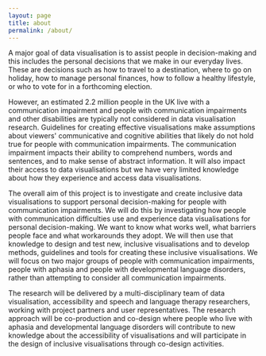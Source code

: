 ```yaml
---
layout: page
title: about
permalink: /about/
---
```


A major goal of data visualisation is to assist people in decision-making and this includes the personal decisions that we make in our everyday lives. These are decisions such as how to travel to a destination, where to go on holiday, how to manage personal finances, how to follow a healthy lifestyle, or who to vote for in a forthcoming election.

However, an estimated 2.2 million people in the UK live with a communication impairment and people with communication impairments and other disabilities are typically not considered in data visualisation research. Guidelines for creating effective visualisations make assumptions about viewers' communicative and cognitive abilities that likely do not hold true for people with communication impairments. The communication impairment impacts their ability to comprehend numbers, words and sentences, and to make sense of abstract information. It will also impact their access to data visualisations but we have very limited knowledge about how they experience and access data visualisations.

The overall aim of this project is to investigate and create inclusive data visualisations to support personal decision-making for people with communication impairments. We will do this by investigating how people with communication difficulties use and experience data visualisations for personal decision-making. We want to know what works well, what barriers people face and what workarounds they adopt. We will then use that knowledge to design and test new, inclusive visualisations and to develop methods, guidelines and tools for creating these inclusive visualisations. We will focus on two major groups of people with communication impairments, people with aphasia and people with developmental language disorders, rather than attempting to consider all communication impairments.

The research will be delivered by a multi-disciplinary team of data visualisation, accessibility and speech and language therapy researchers, working with project partners and user representatives. The research approach will be co-production and co-design where people who live with aphasia and developmental language disorders will contribute to new knowledge about the accessibility of visualisations and will participate in the design of inclusive visualisations through co-design activities.
